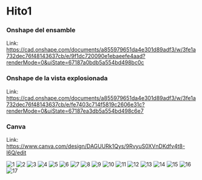 # Hito1

### Onshape del ensamble

Link: https://cad.onshape.com/documents/a855979651da4e301d89adf3/w/3fe1a732dec76f48143637cb/e/9f1dc720090e1ebaeefe4aad?renderMode=0&uiState=67187a0bdb5a554bd498bc0c

### Onshape de la vista explosionada

Link: https://cad.onshape.com/documents/a855979651da4e301d89adf3/w/3fe1a732dec76f48143637cb/e/fe7403c714f5819c2606e31c?renderMode=0&uiState=67187ea3db5a554bd498c6e7 

### Canva

Link: https://www.canva.com/design/DAGUURk1Qys/9RvyuS0XVnDKdfv4t8-I6Q/edit

![1](https://github.com/user-attachments/assets/d6ec7b4b-b77f-4ac6-9037-b452c0d49243)
![2](https://github.com/user-attachments/assets/5d2f5c90-7a1b-4f89-8561-3b43ac605682)
![3](https://github.com/user-attachments/assets/c6b6e64e-c1a5-4112-95c9-186ed12ff752)
![4](https://github.com/user-attachments/assets/8c77b54b-9e8a-43ed-85da-43a7f594a96b)
![5](https://github.com/user-attachments/assets/0ef22daf-bd16-4ff3-979a-0e009b3dacd9)
![6](https://github.com/user-attachments/assets/7261f46c-b3dc-4815-8245-df6afeaa6308)
![7](https://github.com/user-attachments/assets/9917e8d0-a4de-4e77-bf4f-8aaaee1c030a)
![8](https://github.com/user-attachments/assets/a4667ab1-dd52-46de-982d-b59a31291209)
![9](https://github.com/user-attachments/assets/a97750b8-d29d-4cd6-8937-0cb9c2e964b7)
![10](https://github.com/user-attachments/assets/f3e5f635-960f-4d69-b3e7-a3bfff99f933)
![11](https://github.com/user-attachments/assets/11977a56-5c7c-4ba7-a06c-d7a42469518f)
![12](https://github.com/user-attachments/assets/8b435574-dc71-4e7d-83a6-d661d291cd91)
![13](https://github.com/user-attachments/assets/19b2dd4d-a349-4d64-a46e-e16338ec14d3)
![14](https://github.com/user-attachments/assets/2592587d-0a4a-4f84-a935-abaa3b5b44a4)
![15](https://github.com/user-attachments/assets/e9d45e41-bdd4-4b16-9157-c36c862e1986)
![16](https://github.com/user-attachments/assets/b76333d1-9e4c-4e75-8482-50a289fd0d5d)
![17](https://github.com/user-attachments/assets/8cd1126c-5ad9-44ea-935c-bcf08aaf9426)
